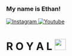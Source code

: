 ### My name is Ethan!
<div id="badges">
  <a href="https://www.instagram.com/97expawn">
    <img src="https://img.shields.io/badge/Instagram-orange?style=for-the-badge&logo=instagram&logoColor=white" alt="Instagram"/>
  </a>
  <a href="https://www.youtube.com/@expawn/">
    <img src="https://img.shields.io/badge/YouTube-red?style=for-the-badge&logo=youtube&logoColor=white" alt="Youtube"/>
  </a>
</div>

<h1>
  R O Y A L
  <img src="https://media.giphy.com/media/hvRJCLFzcasrR4ia7z/giphy.gif" width="30px"/>
</h1>
